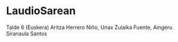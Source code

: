   # LaudioSarean

Talde 6 (Euskera)
Aritza Herrero Niño, Unax Zulaika Fuente, Aingeru Siranaula Santos
